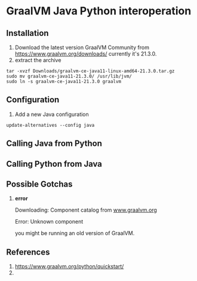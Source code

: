 # GraalVM Java Python interoperation

## Installation
1. Download the latest version GraalVM Community from https://www.graalvm.org/downloads/
currently it's 21.3.0.
2. extract the archive

```shell
tar -xvzf Downloads/graalvm-ce-java11-linux-amd64-21.3.0.tar.gz
sudo mv graalvm-ce-java11-21.3.0/ /usr/lib/jvm/
sudo ln -s graalvm-ce-java11-21.3.0 graalvm
```

## Configuration

1. Add a new Java configuration

```shell
update-alternatives --config java
```


## Calling Java from Python

## Calling Python from Java

## Possible Gotchas
1. **error** 
   
   Downloading: Component catalog from www.graalvm.org
   
   Error: Unknown component 

   you might be running an old version of GraalVM.


## References
1. https://www.graalvm.org/python/quickstart/
2. 